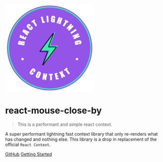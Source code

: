 ![logo](assets/logo.png)

# react-mouse-close-by

> This is a performant and simple react context.

A super performant lightning fast context library that only re-renders what has changed and nothing else. This library is a drop in replacement of the official `React Context`.

[GitHub](https://github.com/guiyep/react-mouse-close-by)
[Getting Started](#react-mouse-close-by)
